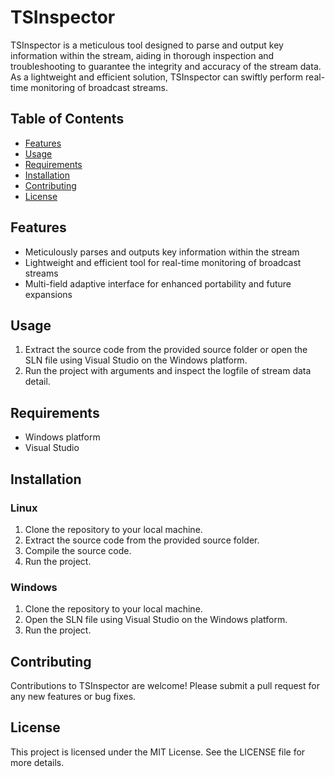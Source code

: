 # TSInspector
TSInspector is a meticulous tool designed to parse and output key information within the stream, aiding in thorough inspection and troubleshooting to guarantee the integrity and accuracy of the stream data. As a lightweight and efficient solution, TSInspector can swiftly perform real-time monitoring of broadcast streams. 

## Table of Contents

- [Features](#features)
- [Usage](#usage)
- [Requirements](#requirements)
- [Installation](#installation)
- [Contributing](#contributing)
- [License](#license)

## Features

- Meticulously parses and outputs key information within the stream
- Lightweight and efficient tool for real-time monitoring of broadcast streams
- Multi-field adaptive interface for enhanced portability and future expansions

## Usage

1. Extract the source code from the provided source folder or open the SLN file using Visual Studio on the Windows platform.
2. Run the project with arguments and inspect the logfile of stream data detail.

## Requirements

- Windows platform
- Visual Studio

## Installation
### Linux 
1. Clone the repository to your local machine.
2. Extract the source code from the provided source folder.
3. Compile the source code.
4. Run the project.
### Windows
1. Clone the repository to your local machine.
2. Open the SLN file using Visual Studio on the Windows platform.
3. Run the project.

## Contributing

Contributions to TSInspector are welcome! Please submit a pull request for any new features or bug fixes.

## License

This project is licensed under the MIT License. See the LICENSE file for more details.

